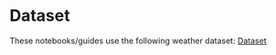 # Dataset
These notebooks/guides use the following weather dataset: [Dataset](https://www.kaggle.com/datasets/pratik2901/multiclass-weather-dataset)